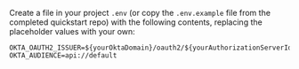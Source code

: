 Create a file in your project `.env` (or copy the `.env.example` file from the completed quickstart repo) with the following contents, replacing the placeholder values with your own:

```env
OKTA_OAUTH2_ISSUER=${yourOktaDomain}/oauth2/${yourAuthorizationServerId}
OKTA_AUDIENCE=api://default
```
